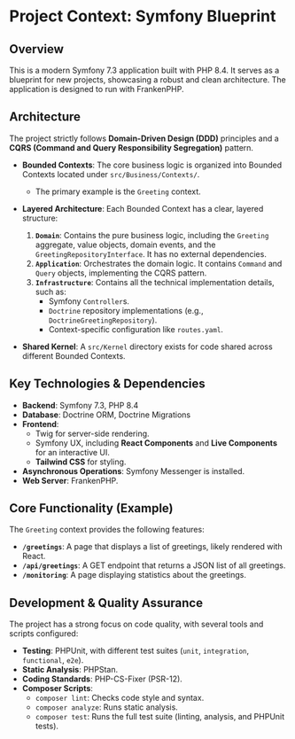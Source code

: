 # Project Context: Symfony Blueprint

## Overview

This is a modern Symfony 7.3 application built with PHP 8.4. It serves as a blueprint for new projects, showcasing a robust and clean architecture. The application is designed to run with FrankenPHP.

## Architecture

The project strictly follows **Domain-Driven Design (DDD)** principles and a **CQRS (Command and Query Responsibility Segregation)** pattern.

*   **Bounded Contexts**: The core business logic is organized into Bounded Contexts located under `src/Business/Contexts/`.
    *   The primary example is the `Greeting` context.

*   **Layered Architecture**: Each Bounded Context has a clear, layered structure:
    1.  **`Domain`**: Contains the pure business logic, including the `Greeting` aggregate, value objects, domain events, and the `GreetingRepositoryInterface`. It has no external dependencies.
    2.  **`Application`**: Orchestrates the domain logic. It contains `Command` and `Query` objects, implementing the CQRS pattern.
    3.  **`Infrastructure`**: Contains all the technical implementation details, such as:
        *   Symfony `Controller`s.
        *   `Doctrine` repository implementations (e.g., `DoctrineGreetingRepository`).
        *   Context-specific configuration like `routes.yaml`.

*   **Shared Kernel**: A `src/Kernel` directory exists for code shared across different Bounded Contexts.

## Key Technologies & Dependencies

*   **Backend**: Symfony 7.3, PHP 8.4
*   **Database**: Doctrine ORM, Doctrine Migrations
*   **Frontend**:
    *   Twig for server-side rendering.
    *   Symfony UX, including **React Components** and **Live Components** for an interactive UI.
    *   **Tailwind CSS** for styling.
*   **Asynchronous Operations**: Symfony Messenger is installed.
*   **Web Server**: FrankenPHP.

## Core Functionality (Example)

The `Greeting` context provides the following features:

*   **`/greetings`**: A page that displays a list of greetings, likely rendered with React.
*   **`/api/greetings`**: A GET endpoint that returns a JSON list of all greetings.
*   **`/monitoring`**: A page displaying statistics about the greetings.

## Development & Quality Assurance

The project has a strong focus on code quality, with several tools and scripts configured:

*   **Testing**: PHPUnit, with different test suites (`unit`, `integration`, `functional`, `e2e`).
*   **Static Analysis**: PHPStan.
*   **Coding Standards**: PHP-CS-Fixer (PSR-12).
*   **Composer Scripts**:
    *   `composer lint`: Checks code style and syntax.
    *   `composer analyze`: Runs static analysis.
    *   `composer test`: Runs the full test suite (linting, analysis, and PHPUnit tests).
